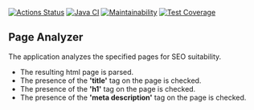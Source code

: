 [![Actions Status](https://github.com/opifexM/java-project-72/workflows/hexlet-check/badge.svg)](https://github.com/opifexM/java-project-72/actions)
[![Java CI](https://github.com/opifexM/java-project-72/actions/workflows/main.yml/badge.svg)](https://github.com/opifexM/java-project-72/actions/workflows/main.yml)
[![Maintainability](https://api.codeclimate.com/v1/badges/17ed1f71a9b6dafee8bb/maintainability)](https://codeclimate.com/github/opifexM/PageAnalyzer/maintainability)
[![Test Coverage](https://api.codeclimate.com/v1/badges/17ed1f71a9b6dafee8bb/test_coverage)](https://codeclimate.com/github/opifexM/PageAnalyzer/test_coverage)

## Page Analyzer
The application analyzes the specified pages for SEO suitability.
- The resulting html page is parsed.
- The presence of the **'title'** tag on the page is checked.
- The presence of the **'h1'** tag on the page is checked.
- The presence of the **'meta description'** tag on the page is checked.
